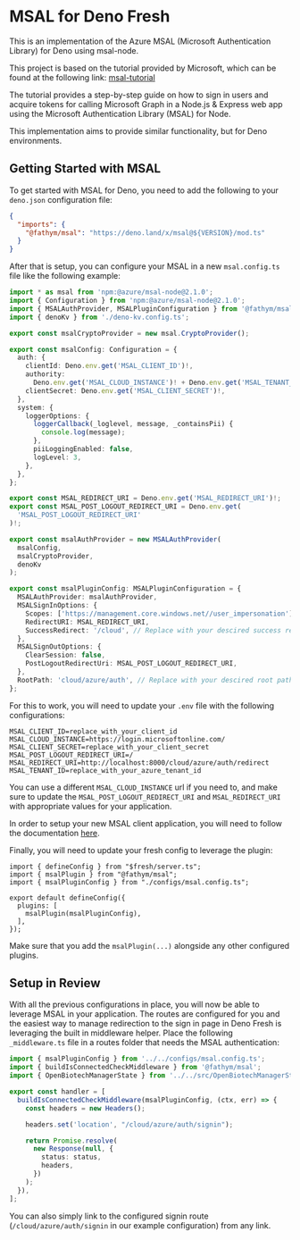 # MSAL for Deno Fresh

This is an implementation of the Azure MSAL (Microsoft Authentication Library) for Deno using msal-node.

This project is based on the tutorial provided by Microsoft, which can be found at the following link: [msal-tutorial](https://learn.microsoft.com/en-us/entra/identity-platform/tutorial-v2-nodejs-webapp-msal)

The tutorial provides a step-by-step guide on how to sign in users and acquire tokens for calling Microsoft Graph in a Node.js & Express web app using the Microsoft Authentication Library (MSAL) for Node.

This implementation aims to provide similar functionality, but for Deno environments.

## Getting Started with MSAL

To get started with MSAL for Deno, you need to add the following to your `deno.json` configuration file:

```json
{
  "imports": {
    "@fathym/msal": "https://deno.land/x/msal@${VERSION}/mod.ts"
  }
}
```

After that is setup, you can configure your MSAL in a new `msal.config.ts` file like the following example:

```ts
import * as msal from 'npm:@azure/msal-node@2.1.0';
import { Configuration } from 'npm:@azure/msal-node@2.1.0';
import { MSALAuthProvider, MSALPluginConfiguration } from '@fathym/msal';
import { denoKv } from './deno-kv.config.ts';

export const msalCryptoProvider = new msal.CryptoProvider();

export const msalConfig: Configuration = {
  auth: {
    clientId: Deno.env.get('MSAL_CLIENT_ID')!,
    authority:
      Deno.env.get('MSAL_CLOUD_INSTANCE')! + Deno.env.get('MSAL_TENANT_ID')!,
    clientSecret: Deno.env.get('MSAL_CLIENT_SECRET')!,
  },
  system: {
    loggerOptions: {
      loggerCallback(_loglevel, message, _containsPii) {
        console.log(message);
      },
      piiLoggingEnabled: false,
      logLevel: 3,
    },
  },
};

export const MSAL_REDIRECT_URI = Deno.env.get('MSAL_REDIRECT_URI')!;
export const MSAL_POST_LOGOUT_REDIRECT_URI = Deno.env.get(
  'MSAL_POST_LOGOUT_REDIRECT_URI'
)!;

export const msalAuthProvider = new MSALAuthProvider(
  msalConfig,
  msalCryptoProvider,
  denoKv
);

export const msalPluginConfig: MSALPluginConfiguration = {
  MSALAuthProvider: msalAuthProvider,
  MSALSignInOptions: {
    Scopes: ['https://management.core.windows.net//user_impersonation'], // Your desired scopes go here
    RedirectURI: MSAL_REDIRECT_URI,
    SuccessRedirect: '/cloud', // Replace with your descired success redirect URL
  },
  MSALSignOutOptions: {
    ClearSession: false,
    PostLogoutRedirectUri: MSAL_POST_LOGOUT_REDIRECT_URI,
  },
  RootPath: 'cloud/azure/auth', // Replace with your descired root path or remove to use the default 'azure/auth' path
};
```

For this to work, you will need to update your `.env` file with the following configurations:

```
MSAL_CLIENT_ID=replace_with_your_client_id
MSAL_CLOUD_INSTANCE=https://login.microsoftonline.com/
MSAL_CLIENT_SECRET=replace_with_your_client_secret
MSAL_POST_LOGOUT_REDIRECT_URI=/
MSAL_REDIRECT_URI=http://localhost:8000/cloud/azure/auth/redirect
MSAL_TENANT_ID=replace_with_your_azure_tenant_id
```

You can use a different `MSAL_CLOUD_INSTANCE` url if you need to, and make sure to update the `MSAL_POST_LOGOUT_REDIRECT_URI` and `MSAL_REDIRECT_URI` with appropriate values for your application.

In order to setup your new MSAL client application, you will need to follow the documentation [here](https://learn.microsoft.com/en-us/entra/identity-platform/quickstart-register-app).

Finally, you will need to update your fresh config to leverage the plugin:

```
import { defineConfig } from "$fresh/server.ts";
import { msalPlugin } from "@fathym/msal";
import { msalPluginConfig } from "./configs/msal.config.ts";

export default defineConfig({
  plugins: [
    msalPlugin(msalPluginConfig),
  ],
});
```

Make sure that you add the `msalPlugin(...)` alongside any other configured plugins.

## Setup in Review

With all the previous configurations in place, you will now be able to leverage MSAL in your application. The routes are configured for you and the easiest way to manage redirection to the sign in page in Deno Fresh is leveraging the built in middleware helper. Place the following `_middleware.ts` file in a routes folder that needs the MSAL authentication:

```ts
import { msalPluginConfig } from '../../configs/msal.config.ts';
import { buildIsConnectedCheckMiddleware } from '@fathym/msal';
import { OpenBiotechManagerState } from '../../src/OpenBiotechManagerState.tsx';

export const handler = [
  buildIsConnectedCheckMiddleware(msalPluginConfig, (ctx, err) => {
    const headers = new Headers();

    headers.set('location', "/cloud/azure/auth/signin");

    return Promise.resolve(
      new Response(null, {
        status: status,
        headers,
      })
    );
  }),
];
```

You can also simply link to the configured signin route (`/cloud/azure/auth/signin` in our example configuration) from any link.
